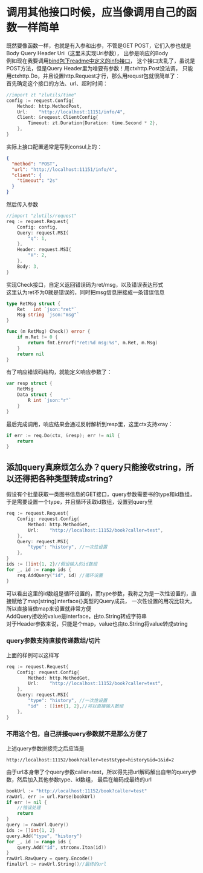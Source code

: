 # 调用其他接口时候，应当像调用自己的函数一样简单
既然要像函数一样，也就是有入参和出参，不管是GET POST，它们入参也就是Body Query Header Uri（这里未实现Uri参数），
出参是响应的Body  
例如现在我要调用[bind包下readme中定义的info接口](bind/)，
这个接口太乱了，虽说是POST方法，但是Query Header里为啥要有参数！用ctxhttp.Post没法调，
只能用ctxhttp.Do，并且设置http.Request才行，那么用requst包就很简单了：  
首先确定这个接口的方法、url、超时时间：
```go
//import zt "zlutils/time"
config := request.Config{
	Method: http.MethodPost,
	Url:    "http://localhost:11151/info/4",
	Client: &request.ClientConfig{
		Timeout: zt.Duration{Duration: time.Second * 2},
	},
}
```
实际上接口配置通常是写到consul上的：
```json
{
  "method": "POST",
  "url": "http://localhost:11151/info/4",
  "client": {
    "timeout": "2s"
  }
}
```

然后传入参数
```go
//import "zlutils/request"
req := request.Request{
	Config: config,
	Query: request.MSI{
		"q": 1,
	},
	Header: request.MSI{
		"H": 2,
	},
	Body: 3,
}
```
实现Check接口，自定义返回错误码为ret/msg，以及错误表达形式  
这里认为ret不为0就是错误的，同时把msg信息拼接成一条错误信息
```go
type RetMsg struct {
	Ret   int `json:"ret"`
	Msg string `json:"msg"`
}

func (m RetMsg) Check() error {
	if m.Ret != 0 {
		return fmt.Errorf("ret:%d msg:%s", m.Ret, m.Msg)
	}
	return nil
}
```
有了响应错误码结构，就能定义响应参数了：
```go
var resp struct {
	RetMsg
	Data struct {
		R int `json:"r"`
	}
}
```
最后完成调用，响应结果会通过反射解析到resp里，这里ctx支持xray：
```go
if err := req.Do(ctx, &resp); err != nil {
	return
}
```
## 添加query真麻烦怎么办？query只能接收string，所以还得把各种类型转成string?
假设有个批量获取一类图书信息的GET接口，query参数需要书的type和id数组，
于是需要设置一个type，并且循环读取id数组，设置到query里
```go
req := request.Request{
	Config: request.Config{
		Method: http.MethodGet,
		Url:    "http://localhost:11152/book?caller=test",
	},
	Query: request.MSI{
		"type": "history", //一次性设置
	},
}
ids := []int{1, 2}//假设输入的id数组
for _, id := range ids {
	req.AddQuery("id", id) //循环设置
}
```
可以看出这里的id数组是循环设置的，而type参数，我称之为是一次性设置的，直接赋给了map[string]interface{}类型的Query成员，
一次性设置的用况比较大，所以直接当做map来设置就非常方便  
AddQuery接收的value是interface，由to.String转成字符串  
对于Header参数来说，只能是个map，value也由to.String将value转成string
### query参数支持直接传递数组/切片
上面的样例可以这样写
```go
req := request.Request{
	Config: request.Config{
		Method: http.MethodGet,
		Url:    "http://localhost:11152/book?caller=test",
	},
	Query: request.MSI{
		"type": "history", //一次性设置
		"id"  : []int{1, 2},//可以直接输入数组
	},
}
```
### 不用这个包，自己拼接query参数就不是那么方便了
上述query参数拼接完之后应当是
```
http://localhost:11152/book?caller=test&type=history&id=1&id=2
```
由于url本身带了个query参数caller=test，所以得先把url解码解出自带的query参数，然后加入其他参数type、id数组，
最后在编码成最终的url
```go
bookUrl := "http://localhost:11152/book?caller=test"
rawUrl, err := url.Parse(bookUrl)
if err != nil {
	//错误处理
	return
}
query := rawUrl.Query()
ids := []int{1, 2}
query.Add("type", "history")
for _, id := range ids {
	query.Add("id", strconv.Itoa(id))
}
rawUrl.RawQuery = query.Encode()
finalUrl := rawUrl.String()//最终的url
```
